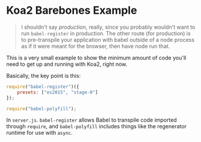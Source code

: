 # Koa2 Barebones Example

> I shouldn't say *production*, really, since you probably wouldn't want to run `babel-register` in production.  The other route (for production) is to pre-transpile your application with babel outside of a node process as if it were meant for the browser, then have node run that.

This is a very small example to show the minimum amount of code you'll need to get up and running with Koa2, right now.

Basically, the key point is this:

```js
require("babel-register")({
	presets: ["es2015", "stage-0"]
});

require("babel-polyfill");
```

In `server.js`.  `babel-register` allows Babel to transpile code imported through `require`, and `babel-polyfill` includes things like the regenerator runtime for use with `async`.
